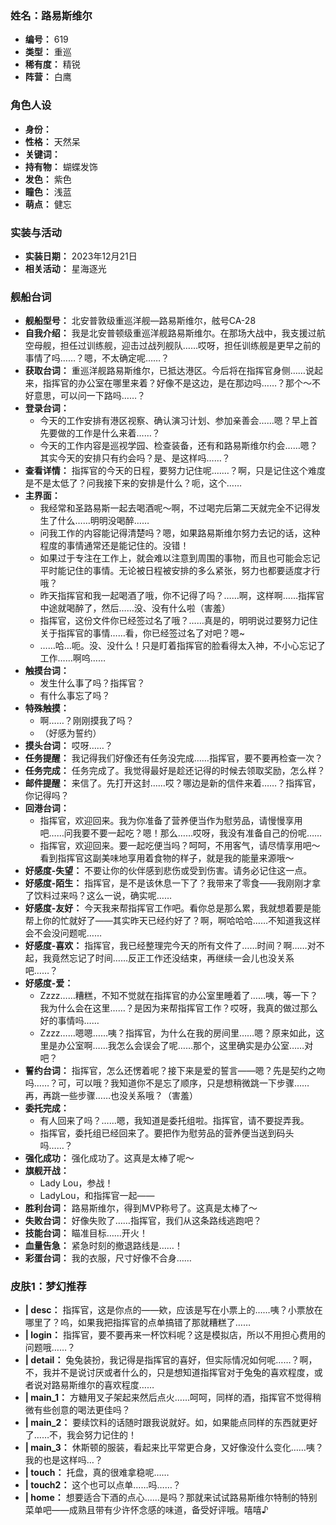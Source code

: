 ### 姓名：路易斯维尔
* **编号：** 619
* **类型：** 重巡
* **稀有度：** 精锐
* **阵营：** 白鹰


### 角色人设
* **身份：** 
* **性格：** 天然呆
* **关键词：** 
* **持有物：** 蝴蝶发饰
* **发色：** 紫色
* **瞳色：** 浅蓝
* **萌点：** 健忘


### 实装与活动
* **实装日期：** 2023年12月21日
* **相关活动：** 星海逐光


### 舰船台词
* **舰船型号：** 北安普敦级重巡洋舰—路易斯维尔，舷号CA-28
* **自我介绍：** 我是北安普顿级重巡洋舰路易斯维尔。在那场大战中，我支援过航空母舰，担任过训练舰，迎击过战列舰队……哎呀，担任训练舰是更早之前的事情了吗……？嗯，不太确定呢……？
* **获取台词：** 重巡洋舰路易斯维尔，已抵达港区。今后将在指挥官身侧……说起来，指挥官的办公室在哪里来着？好像不是这边，是在那边吗……？那个～不好意思，可以问一下路吗……？
* **登录台词：**
  * 今天的工作安排有港区视察、确认演习计划、参加亲善会……嗯？早上首先要做的工作是什么来着……？
  * 今天的工作内容是巡视学园、检查装备，还有和路易斯维尔约会……嗯？其实今天的安排只有约会吗？是、是这样吗……？
* **查看详情：** 指挥官的今天的日程，要努力记住呢.……？啊，只是记住这个难度是不是太低了？问我接下来的安排是什么？呃，这个……
* **主界面：**
  * 我经常和圣路易斯一起去喝酒呢～啊，不过喝完后第二天就完全不记得发生了什么……明明没喝醉……
  * 问我工作的内容能记得清楚吗？嗯，如果路易斯维尔努力去记的话，这种程度的事情通常还是能记住的。没错！
  * 如果过于专注在工作上，就会难以注意到周围的事物，而且也可能会忘记平时能记住的事情。无论被日程被安排的多么紧张，努力也都要适度才行哦？
  * 昨天指挥官和我一起喝酒了哦，你不记得了吗？……啊，这样啊……指挥官中途就喝醉了，然后……没、没有什么啦（害羞）
  * 指挥官，这份文件你已经签过名了哦？……真是的，明明说过要努力记住关于指挥官的事情……看，你已经签过名了对吧？嗯~
  * ……哈…呃。没、没什么！只是盯着指挥官的脸看得太入神，不小心忘记了工作……啊呜……
* **触摸台词：**
  * 发生什么事了吗？指挥官？
  * 有什么事忘了吗？
* **特殊触摸：**
  * 啊……？刚刚摸我了吗？
  * （好感为誓约）
* **摸头台词：** 哎呀……？
* **任务提醒：** 我记得我们好像还有任务没完成……指挥官，要不要再检查一次？
* **任务完成：** 任务完成了。我觉得最好是趁还记得的时候去领取奖励，怎么样？
* **邮件提醒：** 来信了。先打开这封……哎？哪边是新的信件来着……？指挥官，你记得吗？
* **回港台词：**
  * 指挥官，欢迎回来。我为你准备了营养便当作为慰劳品，请慢慢享用吧……问我要不要一起吃？嗯！那么……哎呀，我没有准备自己的份呢……
  * 指挥官，欢迎回来。要一起吃便当吗？呵呵，不用客气，请尽情享用吧～看到指挥官这副美味地享用着食物的样子，就是我的能量来源哦～
* **好感度-失望：** 不要让你的伙伴感到悲伤或受到伤害。请务必记住这一点。
* **好感度-陌生：** 指挥官，是不是该休息一下了？我带来了零食——我刚刚才拿了饮料过来吗？这么一说，确实呢……
* **好感度-友好：** 今天我来帮指挥官工作吧。看你总是那么累，我就想着要是能帮上你的忙就好了——其实昨天已经约好了？啊，啊哈哈哈……不知道我这样会不会没问题呢……
* **好感度-喜欢：** 指挥官，我已经整理完今天的所有文件了……时间？啊……对不起，我竟然忘记了时间……反正工作还没结束，再继续一会儿也没关系吧……？
* **好感度-爱：**
  * Zzzz……糟糕，不知不觉就在指挥官的办公室里睡着了……咦，等一下？我为什么会在这里……？是因为来帮指挥官工作？哎呀，我真的做过那么好的事情吗……
  * Zzzz……嗯嗯……咦？指挥官，为什么在我的房间里……嗯？原来如此，这里是办公室啊……我怎么会误会了呢……那个，这里确实是办公室……对吧？
* **誓约台词：** 指挥官，怎么还愣着呢？接下来是爱的誓言——嗯？先是契约之吻吗……？可，可以哦？我知道你不是忘了顺序，只是想稍微跳一下步骤……再，再跳一些步骤……也没关系哦？（害羞）
* **委托完成：**
  * 有人回来了吗？……嗯，我知道是委托组啦。指挥官，请不要捉弄我。
  * 指挥官，委托组已经回来了。要把作为慰劳品的营养便当送到码头吗……？
* **强化成功：** 强化成功了。这真是太棒了呢～
* **旗舰开战：**
  * Lady Lou，参战！
  * LadyLou，和指挥官一起——
* **胜利台词：** 路易斯维尔，得到MVP称号了。这真是太棒了～
* **失败台词：** 好像失败了……指挥官，我们从这条路线逃跑吧？
* **技能台词：** 瞄准目标……开火！
* **血量告急：** 紧急时刻的撤退路线是……！
* **彩蛋台词：** 我的衣服，尺寸好像不合身……


### 皮肤1：梦幻推荐
* **| desc：** 指挥官，这是你点的——欸，应该是写在小票上的……咦？小票放在哪里了？呜，如果我把指挥官的点单搞错了那就糟糕了……
* **| login：** 指挥官，要不要再来一杯饮料呢？这是模拟店，所以不用担心费用的问题哦……？
* **| detail：** 兔兔装扮，我记得是指挥官的喜好，但实际情况如何呢……？啊，不，我并不是说讨厌或者什么的，只是想知道指挥官对于兔兔的喜欢程度，或者说对路易斯维尔的喜欢程度……
* **| main_1：** 方糖用叉子架起来然后点火……呵呵，同样的酒，指挥官不觉得稍微有些创意的喝法更佳吗？
* **| main_2：** 要续饮料的话随时跟我说就好。如，如果能点同样的东西就更好了……不，我会努力记住的！
* **| main_3：** 休斯顿的服装，看起来比平常更合身，又好像没什么变化……咦？我的也是这样吗…？
* **| touch：** 托盘，真的很难拿稳呢……
* **| touch2：** 这个也可以点单……吗……？
* **| home：** 想要适合下酒的点心……是吗？那就来试试路易斯维尔特制的特别菜单吧——成熟且带有少许怀念感的味道，备受好评哦。嘻嘻♪
